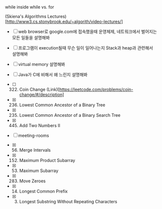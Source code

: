 while inside while vs. for

(Skiena's Algorithms Lectures)[http://www3.cs.stonybrook.edu/~algorith/video-lectures/]


- [ ] web browser로 google.com에 접속했을때 운영체제, 네트워크에서 벌어지는 모든 일들을 설명해봐
- [ ] 프로그램이 execution될때 무슨 일이 일어나는지 Stack과 heap과 관련해서 설명해봐
- [ ] virtual memory 설명해봐
- [ ] Java가 C에 비해서 왜 느린지 설명해봐

- [ ] 322. Coin Change (Link)[https://leetcode.com/problems/coin-change/#/description]
- [x] 236. Lowest Common Ancestor of a Binary Tree
- [x] 235. Lowest Common Ancestor of a Binary Search Tree
- [x] 445. Add Two Numbers II
- [ ] meeting-rooms
- [x] 56. Merge Intervals
- [x] 152. Maximum Product Subarray
- [x] 53. Maximum Subarray
- [x] 283. Move Zeroes
- [x] 14. Longest Common Prefix
- [x] 3. Longest Substring Without Repeating Characters
